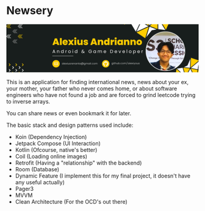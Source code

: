 # Newsery


![Application](https://github.com/alexiyous/alexiyous/blob/main/images/image/image.png)

This is an application for finding international news, news about your ex, your mother, your father who never comes home, or about software engineers who have not found a job and are forced to grind leetcode trying to inverse arrays.

You can share news or even bookmark it for later.

The basic stack and design patterns used include:

- Koin (Dependency Injection)
- Jetpack Compose (UI Interaction)
- Kotlin (Ofcourse, native's better)
- Coil (Loading online images)
- Retrofit (Having a "relationship" with the backend)
- Room (Database)
- Dynamic Feature (I implement this for my final project, it doesn't have any useful actually)
- Pager3
- MVVM
- Clean Architecture (For the OCD's out there)
